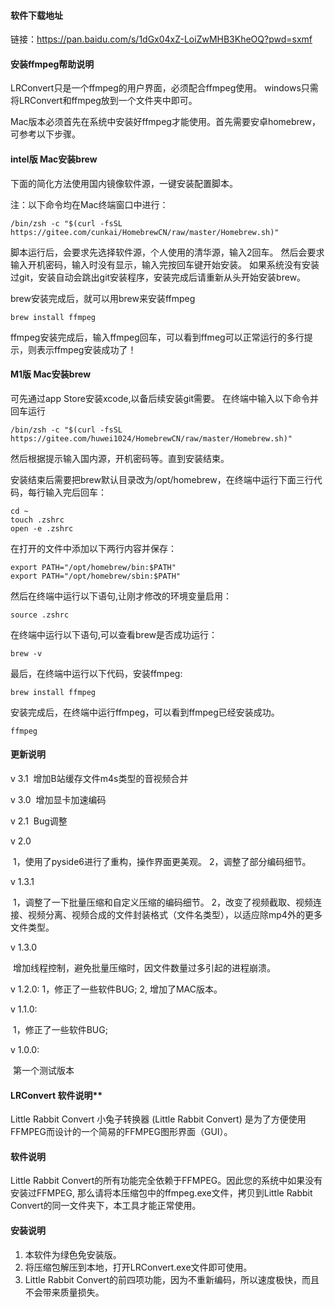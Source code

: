 #### 软件下载地址

链接：https://pan.baidu.com/s/1dGx04xZ-LoiZwMHB3KheOQ?pwd=sxmf

#### 安装ffmpeg帮助说明

LRConvert只是一个ffmpeg的用户界面，必须配合ffmpeg使用。
windows只需将LRConvert和ffmpeg放到一个文件夹中即可。

Mac版本必须首先在系统中安装好ffmpeg才能使用。首先需要安卓homebrew，可参考以下步骤。

#### intel版 Mac安装brew

下面的简化方法使用国内镜像软件源，一键安装配置脚本。

注：以下命令均在Mac终端窗口中进行：

```
/bin/zsh -c "$(curl -fsSL https://gitee.com/cunkai/HomebrewCN/raw/master/Homebrew.sh)"
```

脚本运行后，会要求先选择软件源，个人使用的清华源，输入2回车。
然后会要求输入开机密码，输入时没有显示，输入完按回车键开始安装。
如果系统没有安装过git，安装自动会跳出git安装程序，安装完成后请重新从头开始安装brew。

brew安装完成后，就可以用brew来安装ffmpeg

```
brew install ffmpeg
```

ffmpeg安装完成后，输入ffmpeg回车，可以看到ffmeg可以正常运行的多行提示，则表示ffmpeg安装成功了！

#### M1版 Mac安装brew

可先通过app Store安装xcode,以备后续安装git需要。
在终端中输入以下命令并回车运行
```
/bin/zsh -c "$(curl -fsSL https://gitee.com/huwei1024/HomebrewCN/raw/master/Homebrew.sh)"
```
然后根据提示输入国内源，开机密码等。直到安装结束。

安装结束后需要把brew默认目录改为/opt/homebrew，在终端中运行下面三行代码，每行输入完后回车：
```
cd ~
touch .zshrc
open -e .zshrc
```
在打开的文件中添加以下两行内容并保存：
```
export PATH="/opt/homebrew/bin:$PATH"
export PATH="/opt/homebrew/sbin:$PATH"
```
然后在终端中运行以下语句,让刚才修改的环境变量启用：
```
source .zshrc
```
在终端中运行以下语句,可以查看brew是否成功运行：
```
brew -v
```
最后，在终端中运行以下代码，安装ffmpeg:
```
brew install ffmpeg
```
安装完成后，在终端中运行ffmpeg，可以看到ffmpeg已经安装成功。
```
ffmpeg
```

#### 更新说明

v 3.1
​     增加B站缓存文件m4s类型的音视频合并

v 3.0
​     增加显卡加速编码

v 2.1
​     Bug调整

v 2.0

​    1，使用了pyside6进行了重构，操作界面更美观。
​    2，调整了部分编码细节。

v 1.3.1

​    1，调整了一下批量压缩和自定义压缩的编码细节。
​    2，改变了视频截取、视频连接、视频分离、视频合成的文件封装格式（文件名类型），以适应除mp4外的更多文件类型。

v 1.3.0

​    增加线程控制，避免批量压缩时，因文件数量过多引起的进程崩溃。

v 1.2.0:
    1，修正了一些软件BUG;
    2, 增加了MAC版本。

v 1.1.0:

​    1，修正了一些软件BUG;

v 1.0.0:

​    第一个测试版本

#### LRConvert 软件说明**

Little Rabbit Convert 小兔子转换器 (Little Rabbit Convert) 是为了方便使用FFMPEG而设计的一个简易的FFMPEG图形界面（GUI）。

#### 软件说明

Little Rabbit Convert的所有功能完全依赖于FFMPEG。因此您的系统中如果没有安装过FFMPEG,
那么请将本压缩包中的ffmpeg.exe文件，拷贝到Little Rabbit Convert的同一文件夹下，本工具才能正常使用。

#### 安装说明

1. 本软件为绿色免安装版。
2. 将压缩包解压到本地，打开LRConvert.exe文件即可使用。
3. Little Rabbit Convert的前四项功能，因为不重新编码，所以速度极快，而且不会带来质量损失。
